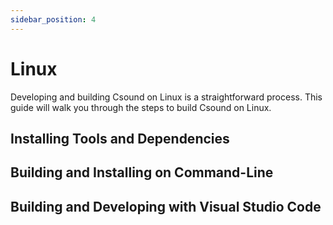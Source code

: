 ```yaml
---
sidebar_position: 4
---
```


# Linux 

Developing and building Csound on Linux is a straightforward process. This guide will walk you through the steps to build Csound on Linux.

## Installing Tools and Dependencies

## Building and Installing on Command-Line

## Building and Developing with Visual Studio Code